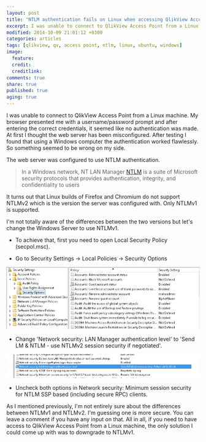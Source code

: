 ```yaml
---
layout: post
title: "NTLM authentication fails on Linux when accessing QlikView Access Point"
excerpt: I was unable to connect to QlikView Access Point from a Linux machine. My browser presented me with a username/password prompt and after entering the correct credentials, it seemed like no authentication was made.
modified: 2014-10-09 21:01:12 +0300
categories: articles
tags: [qlikview, qv, access point, ntlm, linux, ubuntu, windows]
image:
  feature:
  credit:
  creditlink:
comments: true
share: true
published: true
aging: true
---
```


I was unable to connect to QlikView Access Point from a Linux machine. My browser presented me with a username/password prompt and after entering the correct credentials, it seemed like no authentication was made. At first I thought the web server has been misconfigured. After testing I found that using a Windows computer the authentication worked flawlessly. So something seemed to be wrong on my side.

The web server was configured to use NTLM authentication.

> In a Windows network, NT LAN Manager [NTLM](https://en.wikipedia.org/wiki/NT_LAN_Manager "NTLM Wikipedia page") is a suite of Microsoft security protocols that provides authentication, integrity, and confidentiality to users

It turns out that Linux builds of Firefox and Chromium do not support NTLMv2 which is the version the server was configured with. Only NTLMv1 is supported.

I'm not totally aware of the differences between the two versions but let's change the Windows Server to use NTLMv1.

* To achieve that, first you need to open Local Security Policy (secpol.msc).

* Go to Security Settings -> Local Policies -> Security Options

![local security policy](/images/local_sec_pol.png)

* Change 'Network security: LAN Manager authentication level' to 'Send LM & NTLM - use NTLMv2 session security if negotiated'.

![local security policy](/images/network_security.png)

* Uncheck both options in Network security: Minimum session security for NTLM SSP based (including secure RPC) clients.

As I mentioned previously, I'm not entirely sure about the differences between NTLMv1 and NTLMv2. I'm guessing one is more secure. You can leave a comment if you have any input on that. All in all, if you need to have access to QlikView Access Point from a Linux machine, the only solution I could come up with was to downgrade to NTLMv1.
